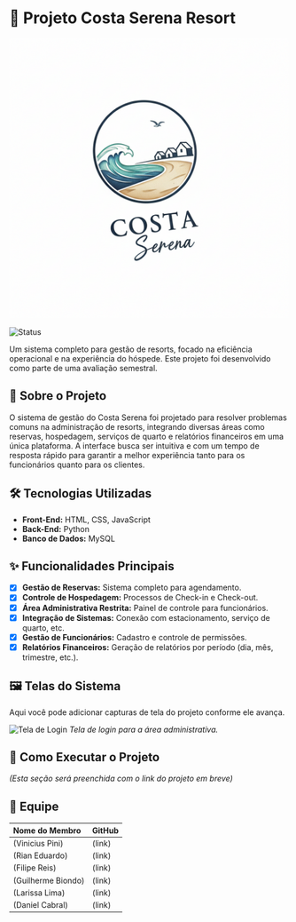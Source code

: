 # 🏨 Projeto Costa Serena Resort

![Logo do Costa Serena](./assets/costa-serena-logo.png)

![Status](https://img.shields.io/badge/status-em%20desenvolvimento-yellow)

Um sistema completo para gestão de resorts, focado na eficiência operacional e na experiência do hóspede. Este projeto foi desenvolvido como parte de uma avaliação semestral.

## 📝 Sobre o Projeto

O sistema de gestão do Costa Serena foi projetado para resolver problemas comuns na administração de resorts, integrando diversas áreas como reservas, hospedagem, serviços de quarto e relatórios financeiros em uma única plataforma. A interface busca ser intuitiva e com um tempo de resposta rápido para garantir a melhor experiência tanto para os funcionários quanto para os clientes.

## 🛠️ Tecnologias Utilizadas

* **Front-End:** HTML, CSS, JavaScript
* **Back-End:** Python
* **Banco de Dados:** MySQL

## ✨ Funcionalidades Principais

-   [x] **Gestão de Reservas:** Sistema completo para agendamento.
-   [x] **Controle de Hospedagem:** Processos de Check-in e Check-out.
-   [x] **Área Administrativa Restrita:** Painel de controle para funcionários.
-   [x] **Integração de Sistemas:** Conexão com estacionamento, serviço de quarto, etc.
-   [x] **Gestão de Funcionários:** Cadastro e controle de permissões.
-   [x] **Relatórios Financeiros:** Geração de relatórios por período (dia, mês, trimestre, etc.).

## 🖼️ Telas do Sistema

Aqui você pode adicionar capturas de tela do projeto conforme ele avança.

![Tela de Login](./assets/screenshot-login.png)
_Tela de login para a área administrativa._

## 🚀 Como Executar o Projeto

*(Esta seção será preenchida com o link do projeto em breve)*

## 👥 Equipe

| Nome do Membro | GitHub |
| :--- | :--- |
| (Vinicius Pini) | (link) |
| (Rian Eduardo) | (link) |
| (Filipe Reis) | (link) |
| (Guilherme Biondo) | (link) |
| (Larissa Lima) | (link) |
| (Daniel Cabral) | (link) |
